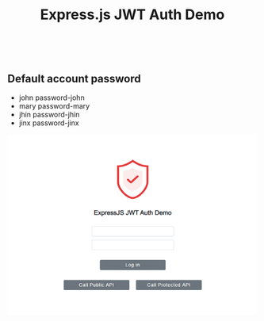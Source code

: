 <h1 align="center" style="margin-top:100px;margin-bottom:100px">Express.js JWT Auth Demo</h1>

## Default account password

* john password-john
* mary password-mary
* jhin password-jhin
* jinx password-jinx

![](screenprt.png)
